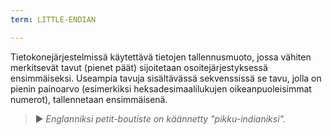 ```yaml
---
term: LITTLE-ENDIAN

---
```

Tietokonejärjestelmissä käytettävä tietojen tallennusmuoto, jossa vähiten merkitsevät tavut (pienet päät) sijoitetaan osoitejärjestyksessä ensimmäiseksi. Useampia tavuja sisältävässä sekvenssissä se tavu, jolla on pienin painoarvo (esimerkiksi heksadesimaalilukujen oikeanpuoleisimmat numerot), tallennetaan ensimmäisenä.

> ► *Englanniksi petit-boutiste on käännetty "pikku-indianiksi".*